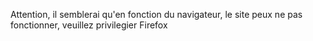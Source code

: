 Attention, il semblerai qu'en fonction du navigateur, le site peux ne pas fonctionner, veuillez privilegier Firefox